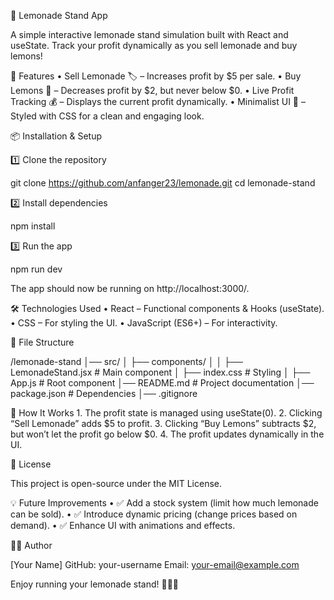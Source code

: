 🍋 Lemonade Stand App

A simple interactive lemonade stand simulation built with React and useState. Track your profit dynamically as you sell lemonade and buy lemons!

🚀 Features
	•	Sell Lemonade 🏷️ – Increases profit by $5 per sale.
	•	Buy Lemons 🍋 – Decreases profit by $2, but never below $0.
	•	Live Profit Tracking 💰 – Displays the current profit dynamically.
	•	Minimalist UI 🎨 – Styled with CSS for a clean and engaging look.

📦 Installation & Setup

1️⃣ Clone the repository

git clone https://github.com/anfanger23/lemonade.git
cd lemonade-stand

2️⃣ Install dependencies

npm install

3️⃣ Run the app

npm run dev

The app should now be running on http://localhost:3000/.

🛠️ Technologies Used
	•	React – Functional components & Hooks (useState).
	•	CSS – For styling the UI.
	•	JavaScript (ES6+) – For interactivity.

📁 File Structure

/lemonade-stand
│── src/
│   ├── components/
│   │   ├── LemonadeStand.jsx  # Main component
│   ├── index.css  # Styling
│   ├── App.js  # Root component
│── README.md  # Project documentation
│── package.json  # Dependencies
│── .gitignore

🔧 How It Works
	1.	The profit state is managed using useState(0).
	2.	Clicking “Sell Lemonade” adds $5 to profit.
	3.	Clicking “Buy Lemons” subtracts $2, but won’t let the profit go below $0.
	4.	The profit updates dynamically in the UI.

📜 License

This project is open-source under the MIT License.

💡 Future Improvements
	•	✅ Add a stock system (limit how much lemonade can be sold).
	•	✅ Introduce dynamic pricing (change prices based on demand).
	•	✅ Enhance UI with animations and effects.

👨‍💻 Author

[Your Name]
GitHub: your-username
Email: your-email@example.com

Enjoy running your lemonade stand! 🍋🥤🚀
